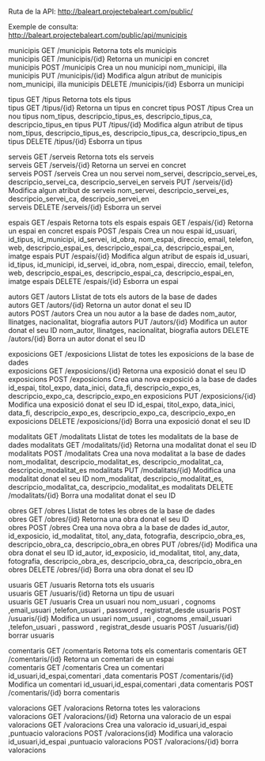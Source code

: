Ruta de la API:
http://baleart.projectebaleart.com/public/

Exemple de consulta: http://baleart.projectebaleart.com/public/api/municipis

municipis	GET		/municipis		    Retorna tots els municipis	
municipis	GET		/municipis/{id}	    Retorna un municipi en concret	
municipis	POST	/municipis		    Crea un nou municipi	                        nom_municipi, illa
municipis	PUT		/municipis/{id}	    Modifica algun atribut de municipis	            nom_municipi, illa
municipis	DELETE	/municipis/{id}	    Esborra un municipi	
    
tipus		GET		/tipus			    Retorna tots els tipus	
tipus		GET		/tipus/{id}		    Retorna un tipus en concret	
tipus		POST	/tipus			    Crea un nou tipus	                            nom_tipus, descripcio_tipus_es, descripcio_tipus_ca, descripcio_tipus_en
tipus		PUT		/tipus/{id}		    Modifica algun atribut de tipus	                nom_tipus, descripcio_tipus_es, descripcio_tipus_ca, descripcio_tipus_en
tipus		DELETE	/tipus/{id}		    Esborra un tipus	
    
serveis		GET		/serveis		    Retorna tots els serveis	
serveis		GET		/serveis/{id}	    Retorna un servei en concret	
serveis		POST	/serveis		    Crea un nou servei	                            nom_servei, descripcio_servei_es, descripcio_servei_ca, descripcio_servei_en
serveis		PUT		/serveis/{id}	    Modifica algun atribut de serveis	            nom_servei, descripcio_servei_es, descripcio_servei_ca, descripcio_servei_en    
serveis		DELETE	/serveis/{id}	    Esborra un servei	
    
espais		GET		/espais			    Retorna tots els espais	
espais		GET		/espais/{id}	    Retorna un espai en concret	
espais		POST	/espais			    Crea un nou espai	                            id_usuari, id_tipus, id_municipi, id_servei, id_obra, nom_espai, direccio, email, telefon, web, descripcio_espai_es, descripcio_espai_ca, descripcio_espai_en, imatge
espais		PUT		/espais/{id}	    Modifica algun atribut de espais	            id_usuari, id_tipus, id_municipi, id_servei, id_obra, nom_espai, direccio, email, telefon, web, descripcio_espai_es, descripcio_espai_ca, descripcio_espai_en, imatge
espais		DELETE	/espais/{id}	    Esborra un espai	

autors		GET		/autors			    Llistat de tots els autors de la base de dades	
autors		GET		/autors/{id}	    Retorna un autor donat el seu ID	
autors		POST	/autors			    Crea un nou autor a la base de dades	        nom_autor, llinatges, nacionalitat, biografia
autors		PUT		/autors/{id}	    Modifica un autor donat el seu ID	            nom_autor, llinatges, nacionalitat, biografia
autors		DELETE	/autors/{id}	    Borra un autor donat el seu ID	
				
exposicions	GET		/exposicions	    Llistat de totes les exposicions de la base de dades	
exposicions	GET		/exposicions/{id}	Retorna una exposició donat el seu ID	
exposicions	POST	/exposicions	    Crea una nova exposició a la base de dades	    id_espai, titol_expo, data_inici, data_fi, descripcio_expo_es, descripcio_expo_ca, descripcio_expo_en
exposicions	PUT		/exposicions/{id}	Modifica una exposició donat el seu ID      	id_espai, titol_expo, data_inici, data_fi, descripcio_expo_es, descripcio_expo_ca, descripcio_expo_en
exposicions	DELETE	/exposicions/{id}	Borra una exposició donat el seu ID	
				
modalitats	GET		/modalitats	        Llistat de totes les modalitats de la base de dades	
modalitats	GET		/modalitats/{id}	Retorna una modalitat donat el seu ID	
modalitats	POST	/modalitats	        Crea una nova modalitat a la base de dades	    nom_modalitat, descripcio_modalitat_es, descripcio_modalitat_ca, descripcio_modalitat_es
modalitats	PUT		/modalitats/{id}	Modifica una modalitat donat el seu ID	        nom_modalitat, descripcio_modalitat_es, descripcio_modalitat_ca, descripcio_modalitat_es
modalitats	DELETE	/modalitats/{id}	Borra una modalitat donat el seu ID	
				
obres	    GET	    /obres  	        Llistat de totes les obres de la base de dades	
obres	    GET	    /obres/{id}	        Retorna una obra donat el seu ID	
obres	    POST	/obres	            Crea una nova obra a la base de dades	        id_autor, id_exposicio, id_modalitat, titol, any_data, fotografia, descripcio_obra_es, descripcio_obra_ca, descripcio_obra_en
obres	    PUT 	/obres/{id}	        Modifica una obra donat el seu ID	            id_autor, id_exposicio, id_modalitat, titol, any_data, fotografia, descripcio_obra_es, descripcio_obra_ca, descripcio_obra_en
obres	    DELETE	/obres/{id}	        Borra una obra donat el seu ID	        

usuaris	    GET	    /usuaris	        Retorna tots els usuaris	
usuaris	    GET	    /usuaris/{id}	    Retorna un tipu de usuari	
usuaris	    GET	    /usuaris	        Crea un usuari nou	                            nom_usuari , cognoms ,email_usuari ,telefon_usuari , password , registrat_desde 
usuaris	    POST	/usuaris/{id}	    Modifica un usuari	                            nom_usuari , cognoms ,email_usuari ,telefon_usuari , password , registrat_desde 
usuaris	    POST	/usuaris/{id}	    borrar usuaris	
    
comentaris	GET	    /comentaris	        Retorna tots els comentaris	
comentaris	GET	    /comentaris/{id}	Retorna un comentari de un espai	
comentaris	GET	    /comentaris	        Crea un comentari	                            id_usuari,id_espai,comentari ,data 
comentaris	POST	/comentaris/{id}	Modifica un comentari	                        id_usuari,id_espai,comentari ,data 
comentaris	POST	/comentaris/{id}	borra comentaris	
				
valoracions	GET 	/valoracions	    Retorna totes les valoracions	
valoracions	GET 	/valoracions/{id}	Retorna una valoracio de un espai	
valoracions	GET 	/valoracions	    Crea una valoracio	                            id_usuari,id_espai ,puntuacio 
valoracions	POST	/valoracions{id}	Modifica una valoracio                      	id_usuari,id_espai ,puntuacio 
valoracions	POST	/valoracions/{id}	borra valoracions	